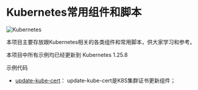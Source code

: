 Kubernetes常用组件和脚本
=========================

![Kubernetes](https://img.shields.io/badge/kubernetes-1.25.0-blue.svg)

本项目主要存放跟Kubernetes相关的各类组件和常用脚本，供大家学习和参考。


本项目中所有示例均已经更新到 Kubernetes 1.25.8


示例代码
- [update-kube-cert](https://github.com/misszhou/kubernetes/tree/master/update-kube-cert-main)： update-kube-cert是K8S集群证书更新组件；
